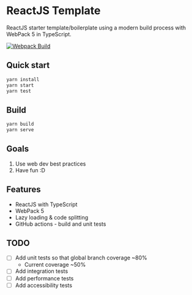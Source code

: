 # ReactJS Template

ReactJS starter template/boilerplate using a modern build process with WebPack 5 in TypeScript.

[![Webpack Build](https://github.com/NazimHAli/reactjs-template/actions/workflows/nodejs.yml/badge.svg?branch=master)](https://github.com/NazimHAli/reactjs-template/actions/workflows/nodejs.yml)

## Quick start

```bash
yarn install
yarn start
yarn test
```

## Build

```bash
yarn build
yarn serve
```

## Goals

1. Use web dev best practices
2. Have fun :D

## Features

-   ReactJS with TypeScript
-   WebPack 5
-   Lazy loading & code splitting
-   GitHub actions - build and unit tests

## TODO

-   [ ] Add unit tests so that global branch coverage ~80%
    - Current coverage ~50%
-   [ ] Add integration tests
-   [ ] Add performance tests
-   [ ] Add accessibility tests
